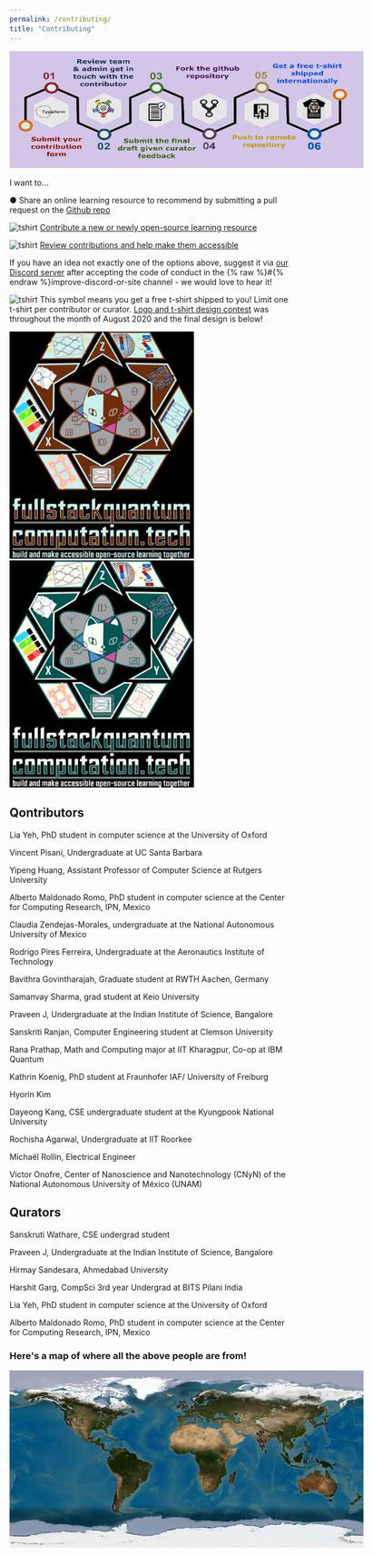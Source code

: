 ```yaml
---
permalink: /contributing/
title: "Contributing"
---
```


<div style="width: 65vw">
<img src="/assets/images/jayantis_qontributing_infographic.png">
</div>

I want to...

&#9679; Share an online learning resource to recommend by submitting a pull request on the [Github repo](https://github.com/Quantum-Universal-Education/Quantum-Universal-Education.github.io)

![tshirt](/assets/images/t-shirt.png "t-shirt") [Contribute a new or newly open-source learning resource](https://quantumuniversaled.typeform.com/to/TYDeLwCr)

![tshirt](/assets/images/t-shirt.png "t-shirt") [Review contributions and help make them accessible](https://quantumuniversaled.typeform.com/to/TYDeLwCr)

If you have an idea not exactly one of the options above, suggest it via [our Discord server](https://discord.gg/NDm9e9W) after accepting the code of conduct in the {% raw %}#{% endraw %}improve-discord-or-site channel - we would love to hear it!

![tshirt](/assets/images/t-shirt.png "t-shirt") This symbol means you get a free t-shirt shipped to you!  Limit one t-shirt per contributor or curator.  [Logo and t-shirt design contest](https://fullstackquantumcomputation.tech/t-shirt-contest/) was throughout the month of August 2020 and the final design is below!

<div style="width: 65vw">
  <div class="column">
    <img src="/assets/images/designs/fsqc_shirt_sky-coffee.png" alt="quantum computing hardwares schroedinger's cat shirt design sky coffee" width="325">
    <img src="/assets/images/designs/fsqc_shirt_pale-teal.png" alt="quantum computing hardwares schroedinger's cat shirt design pale teal" width="325">
  </div>
</div>

## Qontributors

Lia Yeh, PhD student in computer science at the University of Oxford

Vincent Pisani, Undergraduate at UC Santa Barbara

Yipeng Huang, Assistant Professor of Computer Science at Rutgers University

Alberto Maldonado Romo, PhD student in computer science at the Center for Computing Research, IPN, Mexico

Claudia Zendejas-Morales, undergraduate at the National Autonomous University of Mexico

Rodrigo Pires Ferreira, Undergraduate at the Aeronautics Institute of Technology

Bavithra Govintharajah, Graduate student at RWTH Aachen, Germany

Samanvay Sharma, grad student at Keio University

Praveen J, Undergraduate at the Indian Institute of Science, Bangalore

Sanskriti Ranjan, Computer Engineering student at Clemson University

Rana Prathap, Math and Computing major at IIT Kharagpur, Co-op at IBM Quantum

Kathrin Koenig, PhD student at Fraunhofer IAF/ University of Freiburg

Hyorin Kim

Dayeong Kang, CSE undergraduate student at the Kyungpook National University

Rochisha Agarwal, Undergraduate at IIT Roorkee

Michaël Rollin, Electrical Engineer

Victor Onofre, Center of Nanoscience and Nanotechnology (CNyN) of the National Autonomous University of México (UNAM)


## Qurators

Sanskruti Wathare, CSE undergrad student

Praveen J, Undergraduate at the Indian Institute of Science, Bangalore

Hirmay Sandesara, Ahmedabad University

Harshit Garg, CompSci 3rd year Undergrad at BITS Pilani India

Lia Yeh, PhD student in computer science at the University of Oxford

Alberto Maldonado Romo, PhD student in computer science at the Center for Computing Research, IPN, Mexico

### Here's a map of where all the above people are from!
<div style="width: 65vw">
<img src="/assets/images/fsqc_map.png">
</div>
